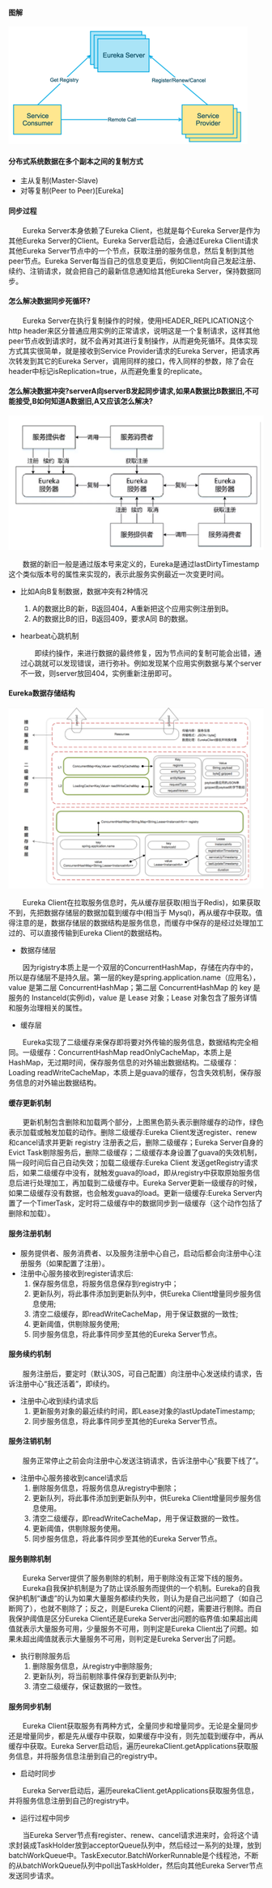 #### 图解
![1266003524966154286.png](/images/SpringCloud/1266003524966154286.png)

#### 分布式系统数据在多个副本之间的复制方式
* 主从复制(Master-Slave)
* 对等复制(Peer to Peer)[Eureka]
    
#### 同步过程
<div style="text-indent:2em">Eureka Server本身依赖了Eureka Client，也就是每个Eureka Server是作为其他Eureka Server的Client。Eureka Server启动后，会通过Eureka Client请求其他Eureka Server节点中的一个节点，获取注册的服务信息，然后复制到其他peer节点。Eureka Server每当自己的信息变更后，例如Client向自己发起注册、续约、注销请求，就会把自己的最新信息通知给其他Eureka Server，保持数据同步。</div>
    
#### 怎么解决数据同步死循环?
<div style="text-indent:2em"> Eureka Server在执行复制操作的时候，使用HEADER_REPLICATION这个http header来区分普通应用实例的正常请求，说明这是一个复制请求，这样其他peer节点收到请求时，就不会再对其进行复制操作，从而避免死循环。具体实现方式其实很简单，就是接收到Service Provider请求的Eureka Server，把请求再次转发到其它的Eureka Server，调用同样的接口，传入同样的参数，除了会在header中标记isReplication=true，从而避免重复的replicate。</div>
   
#### 怎么解决数据冲突?serverA向serverB发起同步请求,如果A数据比B数据旧,不可能接受,B如何知道A数据旧,A又应该怎么解决?
![1266003525096177760](/images/SpringCloud/1266003525096177760.png)
<div style="text-indent:2em">数据的新旧一般是通过版本号来定义的，Eureka是通过lastDirtyTimestamp这个类似版本号的属性来实现的，表示此服务实例最近一次变更时间。</div>


* 比如A向B复制数据，数据冲突有2种情况
  1. A的数据比B的新，B返回404，A重新把这个应用实例注册到B。
  2. A的数据比B的旧，B返回409，要求A同 B的数据。
  
  
* hearbeat心跳机制
  <div style="text-indent:2em">即续约操作，来进行数据的最终修复，因为节点间的复制可能会出错，通过心跳就可以发现错误，进行弥补。例如发现某个应用实例数据与某个server不一致，则server放回404，实例重新注册即可。</div>
    

#### Eureka数据存储结构
![1266003525226201150](/images/SpringCloud/1266003525226201150.png)
<div style="text-indent:2em"> Eureka Client在拉取服务信息时，先从缓存层获取(相当于Redis)，如果获取不到，先把数据存储层的数据加载到缓存中(相当于 Mysql)，再从缓存中获取。值得注意的是，数据存储层的数据结构是服务信息，而缓存中保存的是经过处理加工过的、可以直接传输到Eureka Client的数据结构。</div>


* 数据存储层
<div style="text-indent:2em">因为rigistry本质上是一个双层的ConcurrentHashMap，存储在内存中的，所以是存储层不是持久层。第一层的key是spring.application.name（应用名），value 是第二层 ConcurrentHashMap；第二层 ConcurrentHashMap 的 key 是服务的 InstanceId(实例id)，value 是 Lease 对象；Lease 对象包含了服务详情和服务治理相关的属性。</div>


* 缓存层
<div style="text-indent:2em">Eureka实现了二级缓存来保存即将要对外传输的服务信息，数据结构完全相同。一级缓存：ConcurrentHashMap<Key,Value> readOnlyCacheMap，本质上是HashMap，无过期时间，保存服务信息的对外输出数据结构。二级缓存：Loading<Key,Value> readWriteCacheMap，本质上是guava的缓存，包含失效机制，保存服务信息的对外输出数据结构。</div>


#### 缓存更新机制
<div style="text-indent:2em">更新机制包含删除和加载两个部分，上图黑色箭头表示删除缓存的动作，绿色表示加载或触发加载的动作。删除二级缓存:Eureka Client发送register、renew和cancel请求并更新 registry 注册表之后，删除二级缓存；Eureka Server自身的Evict Task剔除服务后，删除二级缓存；二级缓存本身设置了guava的失效机制，隔一段时间后自己自动失效；加载二级缓存:Eureka Client 发送getRegistry请求后，如果二级缓存中没有，就触发guava的load，即从registry中获取原始服务信息后进行处理加工，再加载到二级缓存中。Eureka Server更新一级缓存的时候，如果二级缓存没有数据，也会触发guava的load。更新一级缓存:Eureka Server内置了一个TimerTask，定时将二级缓存中的数据同步到一级缓存（这个动作包括了删除和加载）。</div>


#### 服务注册机制
* 服务提供者、服务消费者、以及服务注册中心自己，启动后都会向注册中心注册服务（如果配置了注册）。
* 注册中心服务接收到register请求后:
  1. 保存服务信息，将服务信息保存到registry中；
  2. 更新队列，将此事件添加到更新队列中，供Eureka Client增量同步服务信息使用;
  3. 清空二级缓存，即readWriteCacheMap，用于保证数据的一致性;
  4. 更新阈值，供剔除服务使用;
  5. 同步服务信息，将此事件同步至其他的Eureka Server节点。

#### 服务续约机制
<div style="text-indent:2em">服务注册后，要定时（默认30S，可自己配置）向注册中心发送续约请求，告诉注册中心“我还活着”，即续约。</div>


* 注册中心收到续约请求后
  1. 更新服务对象的最近续约时间，即Lease对象的lastUpdateTimestamp;
  2. 同步服务信息，将此事件同步至其他的Eureka Server节点。

#### 服务注销机制
<div style="text-indent:2em">服务正常停止之前会向注册中心发送注销请求，告诉注册中心“我要下线了”。</div>


* 注册中心服务接收到cancel请求后
  1. 删除服务信息，将服务信息从registry中删除；
  2. 更新队列，将此事件添加到更新队列中，供Eureka Client增量同步服务信息使用。
  3. 清空二级缓存，即readWriteCacheMap，用于保证数据的一致性。
  4. 更新阈值，供剔除服务使用。
  5. 同步服务信息，将此事件同步至其他的Eureka Server节点。


#### 服务剔除机制
<div style="text-indent:2em">Eureka Server提供了服务剔除的机制，用于剔除没有正常下线的服务。</div>
<div style="text-indent:2em"> Eureka自我保护机制是为了防止误杀服务而提供的一个机制。Eureka的自我保护机制“谦虚”的认为如果大量服务都续约失败，则认为是自己出问题了（如自己断网了），也就不剔除了；反之，则是Eureka Client的问题，需要进行剔除。而自我保护阈值是区分Eureka Client还是Eureka Server出问题的临界值:如果超出阈值就表示大量服务可用，少量服务不可用，则判定是Eureka Client出了问题。如果未超出阈值就表示大量服务不可用，则判定是Eureka Server出了问题。</div>


* 执行剔除服务后
  1. 删除服务信息，从registry中删除服务;
  2. 更新队列，将当前剔除事件保存到更新队列中;
  3. 清空二级缓存，保证数据的一致性。

#### 服务同步机制
<div style="text-indent:2em">Eureka Client获取服务有两种方式，全量同步和增量同步。无论是全量同步还是增量同步，都是先从缓存中获取，如果缓存中没有，则先加载到缓存中，再从缓存中获取。Eureka Server启动后，遍历eurekaClient.getApplications获取服务信息，并将服务信息注册到自己的registry中。</div>


* 启动时同步
<div style="text-indent:2em">Eureka Server启动后，遍历eurekaClient.getApplications获取服务信息，并将服务信息注册到自己的registry中。</div>


* 运行过程中同步
<div style="text-indent:2em">当Eureka Server节点有register、renew、cancel请求进来时，会将这个请求封装成TaskHolder放到acceptorQueue队列中，然后经过一系列的处理，放到batchWorkQueue中。TaskExecutor.BatchWorkerRunnable是个线程池，不断的从batchWorkQueue队列中poll出TaskHolder，然后向其他Eureka Server节点发送同步请求。</div>

    